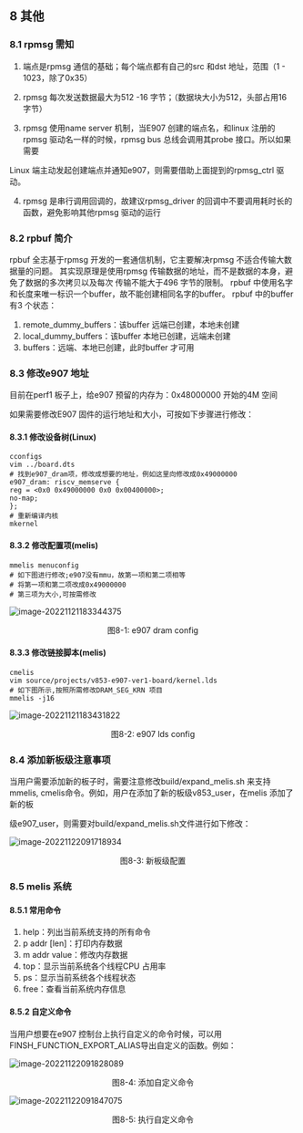 ## 8 其他

### 8.1 rpmsg 需知

1. 端点是rpmsg 通信的基础；每个端点都有自己的src 和dst 地址，范围（1 - 1023，除了0x35）

2. rpmsg 每次发送数据最大为512 -16 字节；（数据块大小为512，头部占用16 字节）

3. rpmsg 使用name server 机制，当E907 创建的端点名，和linux 注册的rpmsg 驱动名一样的时候，rpmsg bus 总线会调用其probe 接口。所以如果需要

  Linux 端主动发起创建端点并通知e907，则需要借助上面提到的rpmsg_ctrl 驱动。

4. rpmsg 是串行调用回调的，故建议rpmsg_driver 的回调中不要调用耗时长的函数，避免影响其他rpmsg 驱动的运行

### 8.2 rpbuf 简介

rpbuf 全志基于rpmsg 开发的一套通信机制，它主要解决rpmsg 不适合传输大数据量的问题。
其实现原理是使用rpmsg 传输数据的地址，而不是数据的本身，避免了数据的多次拷贝以及每次
传输不能大于496 字节的限制。
rpbuf 中使用名字和长度来唯一标识一个buffer，故不能创建相同名字的buffer。
rpbuf 中的buffer 有3 个状态：

1. remote_dummy_buffers：该buffer 远端已创建，本地未创建
2. local_dummy_buffers：该buffer 本地已创建，远端未创建
3. buffers：远端、本地已创建，此时buffer 才可用

### 8.3 修改e907 地址

目前在perf1 板子上，给e907 预留的内存为：0x48000000 开始的4M 空间

如果需要修改E907 固件的运行地址和大小，可按如下步骤进行修改：

#### 8.3.1 修改设备树(Linux)

```
cconfigs
vim ../board.dts
# 找到e907_dram项，修改成想要的地址，例如这里向修改成0x49000000
e907_dram: riscv_memserve {
reg = <0x0 0x49000000 0x0 0x00400000>;
no-map;
};
# 重新编译内核
mkernel
```

#### 8.3.2 修改配置项(melis)

```
mmelis menuconfig
# 如下图进行修改;e907没有mmu，故第一项和第二项相等
# 将第一项和第二项改成0x49000000
# 第三项为大小,可按需修改
```

![image-20221121183344375](https://cdn.staticaly.com/gh/DongshanPI/Docs-Photos@master/Tina-Sdk/Linux_E907_DevGuide_image-20221121183344375.png)

<center>图8-1: e907 dram config</center>

#### 8.3.3 修改链接脚本(melis)

```
cmelis
vim source/projects/v853-e907-ver1-board/kernel.lds
# 如下图所示,按照所需修改DRAM_SEG_KRN 项目
mmelis -j16
```

![image-20221121183431822](https://cdn.staticaly.com/gh/DongshanPI/Docs-Photos@master/Tina-Sdk/Linux_E907_DevGuide_image-20221121183431822.png)

<center>图8-2: e907 lds config</center>

### 8.4 添加新板级注意事项

当用户需要添加新的板子时，需要注意修改build/expand_melis.sh 来支持mmelis, cmelis命令。例如，用户在添加了新的板级v853_user，在melis 添加了新的板

级e907_user，则需要对build/expand_melis.sh文件进行如下修改：

![image-20221122091718934](https://cdn.staticaly.com/gh/DongshanPI/Docs-Photos@master/Tina-Sdk/Linux_E907_DevGuide_image-20221122091718934.png)

<center>图8-3: 新板级配置</center>

### 8.5 melis 系统

#### 8.5.1 常用命令

1. help：列出当前系统支持的所有命令
2. p addr [len]：打印内存数据
3. m addr value：修改内存数据
4. top：显示当前系统各个线程CPU 占用率
5. ps：显示当前系统各个线程状态
6. free：查看当前系统内存信息

#### 8.5.2 自定义命令

当用户想要在e907 控制台上执行自定义的命令时候，可以用FINSH_FUNCTION_EXPORT_ALIAS导出自定义的函数。例如：

![image-20221122091828089](https://cdn.staticaly.com/gh/DongshanPI/Docs-Photos@master/Tina-Sdk/Linux_E907_DevGuide_image-20221122091828089.png)

<center>图8-4: 添加自定义命令</center>

![image-20221122091847075](https://cdn.staticaly.com/gh/DongshanPI/Docs-Photos@master/Tina-Sdk/Linux_E907_DevGuide_image-20221122091847075.png)

<center>图8-5: 执行自定义命令</center>

